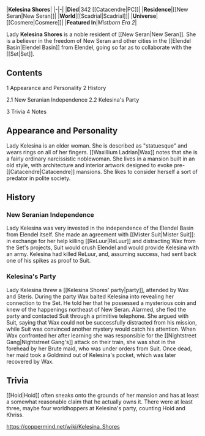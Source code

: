 |**Kelesina Shores**|
|-|-|
|**Died**|342 [[Catacendre\|PC]]|
|**Residence**|[[New Seran\|New Seran]]|
|**World**|[[Scadrial\|Scadrial]]|
|**Universe**|[[Cosmere\|Cosmere]]|
|**Featured In**|*Mistborn Era 2*|

Lady **Kelesina Shores** is a noble resident of [[New Seran\|New Seran]]. She is a believer in the freedom of New Seran and other cities in the [[Elendel Basin\|Elendel Basin]] from Elendel, going so far as to collaborate with the [[Set\|Set]].

## Contents

1 Appearance and Personality
2 History

2.1 New Seranian Independence
2.2 Kelesina's Party


3 Trivia
4 Notes


## Appearance and Personality
Lady Kelesina is an older woman. She is described as "statuesque" and wears rings on all of her fingers. [[Waxillium Ladrian\|Wax]] notes that she is a fairly ordinary narcissistic noblewoman. She lives in a mansion built in an old style, with architecture and interior artwork designed to evoke pre-[[Catacendre\|Catacendre]] mansions.
She likes to consider herself a sort of predator in polite society.

## History
### New Seranian Independence
Lady Kelesina was very invested in the independence of the Elendel Basin from Elendel itself. She made an agreement with [[Mister Suit\|Mister Suit]]: in exchange for her help killing [[ReLuur\|ReLuur]] and distracting Wax from the Set's projects, Suit would crush Elendel and would provide Kelesina with an army. Kelesina had killed ReLuur, and, assuming success, had sent back one of his spikes as proof to Suit.

### Kelesina's Party
Lady Kelesina threw a [[Kelesina Shores' party\|party]], attended by Wax and Steris. During the party Wax baited Kelesina into revealing her connection to the Set. He told her that he possessed a mysterious coin and knew of the happenings northeast of New Seran. Alarmed, she fled the party and contacted Suit through a primitive telephone. She argued with Suit, saying that Wax could not be successfully distracted from his mission, while Suit was convinced another mystery would catch his attention. When Wax confronted her after learning she was responsible for the [[Nightstreet Gang\|Nightstreet Gang's]] attack on their train, she was shot in the forehead by her Brute maid, who was under orders from Suit. Once dead, her maid took a Goldmind out of Kelesina's pocket, which was later recovered by Wax.

## Trivia
[[Hoid\|Hoid]] often sneaks onto the grounds of her mansion and has at least a somewhat reasonable claim that he actually owns it.
There were at least three, maybe four worldhoppers at Kelesina's party, counting Hoid and Khriss.


https://coppermind.net/wiki/Kelesina_Shores